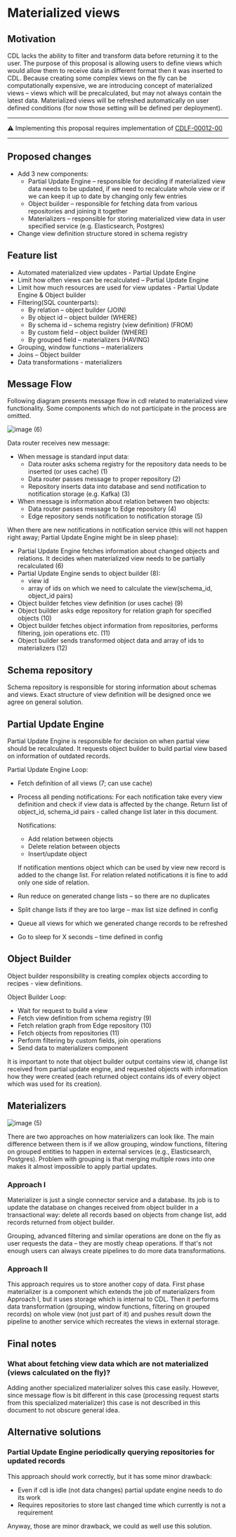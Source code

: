 # Materialized views
 
## Motivation

CDL lacks the ability to filter and transform data before returning it to the user. The purpose of this proposal is allowing users to define views which would allow them to receive data in different format then it was inserted to CDL. Because creating some complex views on the fly can be computationally expensive, we are introducing concept of materialized views – views which will be precalculated, but may not always contain the latest data. Materialized views will be refreshed automatically on user defined conditions (for now those setting will be defined per deployment). 
***
:warning: Implementing this proposal requires implementation of  [CDLF-00012-00](https://github.com/epiphany-platform/CommonDataLayer/blob/develop/docs/rfc/CDLF-00012-00-rfc-01.md)
***
## Proposed changes
- Add 3 new components: 
    - Partial Update Engine – responsible for deciding if materialized view data needs to be updated, if we need to recalculate whole view or if we can keep it up to date by changing only few entries 
    - Object builder – responsible for fetching data from various repositories and joining it together 
    - Materializers – responsible for storing materialized view data in user specified service (e.g. Elasticsearch, Postgres) 
- Change view definition structure stored in schema registry 

## Feature list
- Automated materialized view updates - Partial Update Engine 
- Limit how often views can be recalculated – Partial Update Engine 
- Limit how much resources are used for view updates - Partial Update Engine & Object builder 
- Filtering(SQL counterparts): 
    - By relation – object builder (JOIN) 
    - By object id – object builder (WHERE) 
    - By schema id – schema registry (view definition) (FROM) 
    - By custom field – object builder (WHERE) 
    - By grouped field – materializers (HAVING) 
- Grouping, window functions – materializers 
- Joins – Object builder 
- Data transformations - materializers 

## Message Flow

Following diagram presents message flow in cdl related to materialized view functionality. Some components which do not participate in the process are omitted.   

![image (6)](https://user-images.githubusercontent.com/9082099/109971040-128d9600-7cf6-11eb-8a11-10e41334a757.png)


Data router receives new message: 
- When message is standard input data: 
	- Data router asks schema registry for the repository data needs to be inserted (or uses cache) (1)
    - Data router passes message to proper repository (2)
	- Repository inserts data into database and send notification to notification storage (e.g.  Kafka) (3)
- When message is information about relation between two objects: 
	- Data router passes message to Edge repository (4)
	- Edge repository sends notification to notification storage (5)


When there are new notifications in notification service (this will not happen right away; Partial Update Engine might be in sleep phase): 
- Partial Update Engine fetches information about changed objects and relations. It decides when materialized view needs to be partially recalculated (6)
- Partial Update Engine sends to object builder (8): 
    - view id 
    - array of ids on which we need to calculate the view(schema_id, object_id pairs)
- Object builder fetches view definition (or uses cache) (9)
- Object builder asks edge repository for relation graph for specified objects (10)
- Object builder fetches object information from repositories, performs filtering, join operations etc. (11) 
- Object builder sends transformed object data and array of ids to materializers (12)

## Schema repository 

Schema repository is responsible for storing information about schemas and views. Exact structure of view definition will be designed once we agree on general solution. 

## Partial Update Engine 

Partial Update Engine is responsible for decision on when partial view should be recalculated. It requests object builder to build partial view based on information of outdated records. 

Partial Update Engine Loop: 
- Fetch definition of all views (7; can use cache) 
- Process all pending notifications: 
	For each notification take every view definition and check if view data is affected by the change. Return list of object_id, schema_id pairs - called change list later in this document. 

	Notifications: 
    - Add relation between objects  
    - Delete relation between objects 
    - Insert/update object 

    If notification mentions object which can be used by view new record is added to the change list. For relation related notifications it is fine to add only one side of relation. 
- Run reduce on generated change lists – so there are no duplicates
- Split change lists if they are too large – max list size defined in config 
- Queue all views for which we generated change records to be refreshed 
- Go to sleep for X seconds – time defined in config 

## Object Builder 

Object builder responsibility is creating complex objects according to recipes - view definitions. 

Object Builder Loop:
- Wait for request to build a view 
- Fetch view definition from schema registry (9) 
- Fetch relation graph from Edge repository (10) 
- Fetch objects from repositories (11) 
- Perform filtering by custom fields, join operations 
- Send data to materializers component 

It is important to note that object builder output contains view id, change list received from partial update engine, and requested objects with information how they were created (each returned object contains ids of every object which was used for its creation). 

## Materializers

![image (5)](https://user-images.githubusercontent.com/9082099/109971136-2f29ce00-7cf6-11eb-8e61-bbc018f83f15.png)

There are two approaches on how materializers can look like. The main difference between them is if we allow grouping, window functions, filtering on grouped entities to happen in external services (e.g., Elasticsearch, Postgres). Problem with grouping is that merging multiple rows into one makes it almost impossible to apply partial updates.  

### Approach I 

Materializer is just a single connector service and a database. Its job is to update the database on changes received from object builder in a transactional way: delete all records based on objects from change list, add records returned from object builder. 

Grouping, advanced filtering and similar operations are done on the fly as user requests the data – they are mostly cheap operations. If that's not enough users can always create pipelines to do more data transformations. 

### Approach II 

This approach requires us to store another copy of data. First phase materializer is a component which extends the job of materializers from Approach I, but it uses storage which is internal to CDL. Then it performs data transformation (grouping, window functions, filtering on grouped records) on whole view (not just part of it) and pushes result down the pipeline to another  service which recreates the views in external storage. 

## Final notes

### What about fetching view data which are not materialized (views calculated on the fly)? 

Adding another specialized materializer solves this case easily. However, since message flow is bit different in this case (processing request starts from this specialized materializer) this case is not described in this document to not obscure general idea. 

## Alternative solutions

### Partial Update Engine periodically querying repositories for updated records
This approach should work correctly, but it has some minor drawback: 
- Even if cdl is idle (not data changes) partial update engine needs to do its work 
- Requires repositories to store last changed time which currently is not a requirement 

Anyway, those are minor drawback, we could as well use this solution. 
